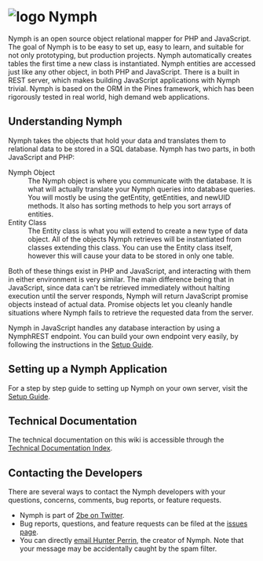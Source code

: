 # <img alt="logo" src="https://raw.githubusercontent.com/sciactive/2be-extras/master/logo/product-icon-40-bw.png" align="top" /> Nymph

Nymph is an open source object relational mapper for PHP and JavaScript. The goal of Nymph is to be easy to set up, easy to learn, and suitable for not only prototyping, but production projects. Nymph automatically creates tables the first time a new class is instantiated. Nymph entities are accessed just like any other object, in both PHP and JavaScript. There is a built in REST server, which makes building JavaScript applications with Nymph trivial. Nymph is based on the ORM in the Pines framework, which has been rigorously tested in real world, high demand web applications.

## Understanding Nymph

Nymph takes the objects that hold your data and translates them to relational data to be stored in a SQL database. Nymph has two parts, in both JavaScript and PHP:

<dl>
	<dt>Nymph Object</dt>
	<dd>The Nymph object is where you communicate with the database. It is what will actually translate your Nymph queries into database queries. You will mostly be using the getEntity, getEntities, and newUID methods. It also has sorting methods to help you sort arrays of entities.</dd>
	<dt>Entity Class</dt>
	<dd>The Entity class is what you will extend to create a new type of data object. All of the objects Nymph retrieves will be instantiated from classes extending this class. You can use the Entity class itself, however this will cause your data to be stored in only one table.</dd>
</dl>

Both of these things exist in PHP and JavaScript, and interacting with them in either environment is very similar. The main difference being that in JavaScript, since data can't be retrieved immediately without halting execution until the server responds, Nymph will return JavaScript promise objects instead of actual data. Promise objects let you cleanly handle situations where Nymph fails to retrieve the requested data from the server.

Nymph in JavaScript handles any database interaction by using a NymphREST endpoint. You can build your own endpoint very easily, by following the instructions in the [Setup Guide](https://github.com/sciactive/nymph/wiki/SetupGuide).

## Setting up a Nymph Application

For a step by step guide to setting up Nymph on your own server, visit the [Setup Guide](https://github.com/sciactive/nymph/wiki/Setup-Guide).

## Technical Documentation

The technical documentation on this wiki is accessible through the [Technical Documentation Index](https://github.com/sciactive/nymph/wiki/Technical-Documentation).

## Contacting the Developers

There are several ways to contact the Nymph developers with your questions, concerns, comments, bug reports, or feature requests.

- Nymph is part of [2be on Twitter](http://twitter.com/2be_io).
- Bug reports, questions, and feature requests can be filed at the [issues page](https://github.com/sciactive/nymph/issues).
- You can directly [email Hunter Perrin](mailto:hunter@sciactive.com), the creator of Nymph. Note that your message may be accidentally caught by the spam filter.